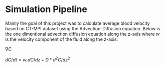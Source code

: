 # Simulation Pipeline
Mainly the goal of this project was to calculate average blood velocity based on CT-MPI dataset using the Advection-Diffusion equation. Below is the one dimentional advection diffusion equation along the z-axis where $w$ is the velocity component of the fluid along the z-axis:

$\nabla C$

$dC/dt = w.dC/dz + D*d^2C/dz^2$
